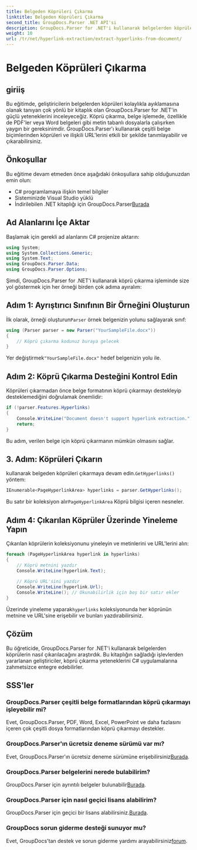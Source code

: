 ```yaml
---
title: Belgeden Köprüleri Çıkarma
linktitle: Belgeden Köprüleri Çıkarma
second_title: GroupDocs.Parser .NET API'si
description: GroupDocs.Parser for .NET'i kullanarak belgelerden köprüleri nasıl çıkaracağınızı öğrenin. Bu basit kılavuzla C# uygulamalarınızı geliştirin.
weight: 10
url: /tr/net/hyperlink-extraction/extract-hyperlinks-from-document/
---
```


# Belgeden Köprüleri Çıkarma

## giriiş
Bu eğitimde, geliştiricilerin belgelerden köprüleri kolaylıkla ayıklamasına olanak tanıyan çok yönlü bir kitaplık olan GroupDocs.Parser for .NET'in güçlü yeteneklerini inceleyeceğiz. Köprü çıkarma, belge işlemede, özellikle de PDF'ler veya Word belgeleri gibi metin tabanlı dosyalarla çalışırken yaygın bir gereksinimdir. GroupDocs.Parser'ı kullanarak çeşitli belge biçimlerinden köprüleri ve ilişkili URL'lerini etkili bir şekilde tanımlayabilir ve çıkarabilirsiniz.
## Önkoşullar
Bu eğitime devam etmeden önce aşağıdaki önkoşullara sahip olduğunuzdan emin olun:
- C# programlamaya ilişkin temel bilgiler
- Sisteminizde Visual Studio yüklü
-  İndirilebilen .NET kitaplığı için GroupDocs.Parser[Burada](https://releases.groupdocs.com/parser/net/)
## Ad Alanlarını İçe Aktar
Başlamak için gerekli ad alanlarını C# projenize aktarın:
```csharp
using System;
using System.Collections.Generic;
using System.Text;
using GroupDocs.Parser.Data;
using GroupDocs.Parser.Options;
```

Şimdi, GroupDocs.Parser for .NET'i kullanarak köprü çıkarma işleminde size yol göstermek için her örneği birden çok adıma ayıralım:
## Adım 1: Ayrıştırıcı Sınıfının Bir Örneğini Oluşturun
 İlk olarak, örneği oluşturun`Parser` örnek belgenizin yolunu sağlayarak sınıf:
```csharp
using (Parser parser = new Parser("YourSampleFile.docx"))
{
    // Köprü çıkarma kodunuz buraya gelecek
}
```
 Yer değiştirmek`"YourSampleFile.docx"` hedef belgenizin yolu ile.
## Adım 2: Köprü Çıkarma Desteğini Kontrol Edin
Köprüleri çıkarmadan önce belge formatının köprü çıkarmayı destekleyip desteklemediğini doğrulamak önemlidir:
```csharp
if (!parser.Features.Hyperlinks)
{
    Console.WriteLine("Document doesn't support hyperlink extraction.");
    return;
}
```
Bu adım, verilen belge için köprü çıkarmanın mümkün olmasını sağlar.
## 3. Adım: Köprüleri Çıkarın
 kullanarak belgeden köprüleri çıkarmaya devam edin.`GetHyperlinks()` yöntem:
```csharp
IEnumerable<PageHyperlinkArea> hyperlinks = parser.GetHyperlinks();
```
 Bu satır bir koleksiyon alır`PageHyperlinkArea` Köprü bilgisi içeren nesneler.
## Adım 4: Çıkarılan Köprüler Üzerinde Yineleme Yapın
Çıkarılan köprülerin koleksiyonunu yineleyin ve metinlerini ve URL'lerini alın:
```csharp
foreach (PageHyperlinkArea hyperlink in hyperlinks)
{
    // Köprü metnini yazdır
    Console.WriteLine(hyperlink.Text);
    
    // Köprü URL'sini yazdır
    Console.WriteLine(hyperlink.Url);
    Console.WriteLine(); // Okunabilirlik için boş bir satır ekler
}
```
Üzerinde yineleme yaparak`hyperlinks` koleksiyonunda her köprünün metnine ve URL'sine erişebilir ve bunları yazdırabilirsiniz.
## Çözüm
Bu öğreticide, GroupDocs.Parser for .NET'i kullanarak belgelerden köprülerin nasıl çıkarılacağını araştırdık. Bu kitaplığın sağladığı işlevlerden yararlanan geliştiriciler, köprü çıkarma yeteneklerini C# uygulamalarına zahmetsizce entegre edebilirler.

## SSS'ler
### GroupDocs.Parser çeşitli belge formatlarından köprü çıkarmayı işleyebilir mi?
Evet, GroupDocs.Parser, PDF, Word, Excel, PowerPoint ve daha fazlasını içeren çok çeşitli dosya formatlarından köprü çıkarmayı destekler.
### GroupDocs.Parser'ın ücretsiz deneme sürümü var mı?
 Evet, GroupDocs.Parser'ın ücretsiz deneme sürümüne erişebilirsiniz[Burada](https://releases.groupdocs.com/).
### GroupDocs.Parser belgelerini nerede bulabilirim?
 GroupDocs.Parser için ayrıntılı belgeler bulunabilir[Burada](https://tutorials.groupdocs.com/parser/net/).
### GroupDocs.Parser için nasıl geçici lisans alabilirim?
 GroupDocs.Parser için geçici bir lisans alabilirsiniz.[Burada](https://purchase.groupdocs.com/temporary-license/).
### GroupDocs sorun giderme desteği sunuyor mu?
 Evet, GroupDocs'tan destek ve sorun giderme yardımı arayabilirsiniz[forum](https://forum.groupdocs.com/c/parser/17).